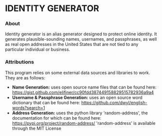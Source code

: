 
# IDENTITY GENERATOR


### About

Identity generator is an alias generator designed to protect online identity. It generates plausible-sounding
names, usernames, and passphrases, as well as real open addresses in the United States that are not tied to 
any particular individual or business. 

### Attributions

This program relies on some external data sources and libraries to work. They are as follows:
* **Name Generation:** uses open source name files that can be found here: 
https://gist.github.com/elifiner/cc90fdd387449158829515782936a9a4
* **Username & Passphrase Generation:** uses an open source word dictionary that can be found here:
https://github.com/dwyl/english-words?search=1
* **Address Generation:** uses the python library 'random-address', the documentation for which can be found here:
https://pypi.org/project/random-address/
'random-address' is available through the MIT License

